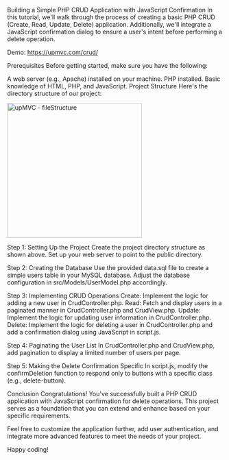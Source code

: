 Building a Simple PHP CRUD Application with JavaScript Confirmation
In this tutorial, we'll walk through the process of creating a basic PHP CRUD (Create, Read, Update, Delete) application. Additionally, we'll integrate a JavaScript confirmation dialog to ensure a user's intent before performing a delete operation.

Demo: https://upmvc.com/crud/

Prerequisites
Before getting started, make sure you have the following:

A web server (e.g., Apache) installed on your machine.
PHP installed.
Basic knowledge of HTML, PHP, and JavaScript.
Project Structure
Here's the directory structure of our project:

<img width="314" alt="upMVC - fileStructure" src="https://github.com/BitsHost/UpMVC-CRUD/assets/23263143/6bda03c9-2e5d-4e1f-884e-0f0082090d13">


Step 1: Setting Up the Project
Create the project directory structure as shown above.
Set up your web server to point to the public directory.

Step 2: Creating the Database
Use the provided data.sql file to create a simple users table in your MySQL database. Adjust the database configuration in src/Models/UserModel.php accordingly.

Step 3: Implementing CRUD Operations
Create: Implement the logic for adding a new user in CrudController.php.
Read: Fetch and display users in a paginated manner in CrudController.php and CrudView.php.
Update: Implement the logic for updating user information in CrudController.php.
Delete: Implement the logic for deleting a user in CrudController.php and add a confirmation dialog using JavaScript in script.js.

Step 4: Paginating the User List
In CrudController.php and CrudView.php, add pagination to display a limited number of users per page.

Step 5: Making the Delete Confirmation Specific
In script.js, modify the confirmDeletion function to respond only to buttons with a specific class (e.g., delete-button).

Conclusion
Congratulations! You've successfully built a PHP CRUD application with JavaScript confirmation for delete operations. This project serves as a foundation that you can extend and enhance based on your specific requirements.

Feel free to customize the application further, add user authentication, and integrate more advanced features to meet the needs of your project.

Happy coding!
